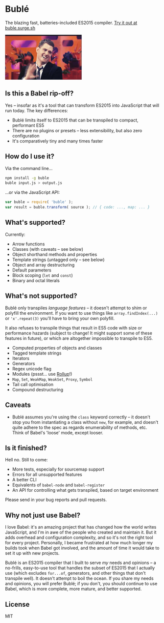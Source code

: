 
# Bublé

The blazing fast, batteries-included ES2015 compiler. [Try it out at buble.surge.sh](http://buble.surge.sh)

![derp](bublé.gif)


## Is this a Babel rip-off?

Yes – insofar as it's a tool that can transform ES2015 into JavaScript that will run today. The key differences:

* Bublé limits itself to ES2015 that can be transpiled to compact, performant ES5
* There are no plugins or presets – less extensibility, but also zero configuration
* It's comparatively tiny and many times faster


## How do I use it?

Via the command line...

```bash
npm install -g buble
buble input.js > output.js
```

...or via the JavaScript API:

```js
var buble = require( 'buble' );
var result = buble.transform( source ); // { code: ..., map: ... }
```


## What's supported?

Currently:

* Arrow functions
* Classes (with caveats – see below)
* Object shorthand methods and properties
* Template strings (untagged only – see below)
* Object and array destructuring
* Default parameters
* Block scoping (`let` and `const`)
* Binary and octal literals


## What's not supported?

Bublé only transpiles *language features* – it doesn't attempt to shim or polyfill the environment. If you want to use things like `array.findIndex(...)` or `'x'.repeat(3)` you'll have to bring your own polyfill.

It also refuses to transpile things that result in ES5 code with size or performance hazards (subject to change! It might support some of these features in future), or which are altogether impossible to transpile to ES5.

* Computed properties of objects and classes
* Tagged template strings
* Iterators
* Generators
* Regex unicode flag
* Modules (pssst... use [Rollup](rollupjs.org)!)
* `Map`, `Set`, `WeakMap`, `WeakSet`, `Proxy`, `Symbol`
* Tail call optimisation
* Compound destructuring


## Caveats

* Bublé assumes you're using the `class` keyword correctly – it doesn't stop you from instantiating a class without `new`, for example, and doesn't quite adhere to the spec as regards enumerability of methods, etc. Think of Babel's 'loose' mode, except looser.


## Is it finished?

Hell no. Still to come:

* More tests, especially for sourcemap support
* Errors for all unsupported features
* A better CLI
* Equivalents of `babel-node` and `babel-register`
* An API for controlling what gets transpiled, based on target environment

Please send in your bug reports and pull requests.


## Why not just use Babel?

I love Babel: it's an amazing project that has changed how the world writes JavaScript, and I'm in awe of the people who created and maintain it. But it adds overhead and configuration complexity, and so it's not the right tool for every project. Personally, I became frustrated at how much longer my builds took when Babel got involved, and the amount of time it would take to set it up with new projects.

Bublé is an ES2015 compiler that I built to serve *my* needs and opinions – a no-frills, easy-to-use tool that handles the subset of ES2015 that I actually use (which excludes `for...of`, generators, and other things that don't transpile well). It doesn't attempt to boil the ocean. If you share my needs and opinions, you will prefer Bublé; if you don't, you should continue to use Babel, which is more complete, more mature, and better supported.

## License

MIT
